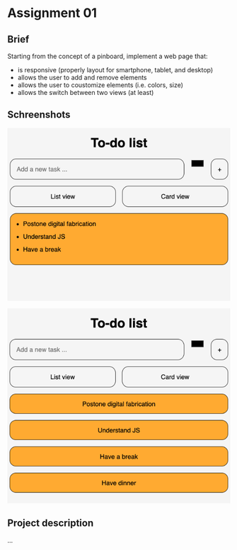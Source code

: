 # Assignment 01

## Brief

Starting from the concept of a pinboard, implement a web page that:

- is responsive (properly layout for smartphone, tablet, and desktop)
- allows the user to add and remove elements
- allows the user to coustomize elements (i.e. colors, size)
- allows the switch between two views (at least)

## Schreenshots

![first screenshot](DOC/assignment_01_01.png)

![second screenshot](DOC/assignment_01_02.png)

## Project description

...

